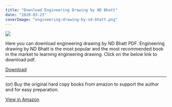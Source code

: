 ```yaml
---
title: "Download Engineering Drawing by ND Bhatt"
date: "2020-03-23"
coverImage: "engineering-drawing-by-nd-bhatt.png"
---
```


![](/images/engineering-drawing-by-nd-bhatt.png)

Here you can download engineering drawing by ND Bhatt PDF. Engineering drawing by ND Bhatt is the most popular and the most recommended book in the market to learning engineering drawing. Click on the below link to download pdf.

[Download](https://drive.google.com/open?id=15f0UJuLGhZDXq9tBoNK_MrpDrbvyIGgr)

---

(or) Buy the original hard copy books from amazon to support the author and for easy preparation.

[View in Amazon](https://amzn.to/33JMtmS)
